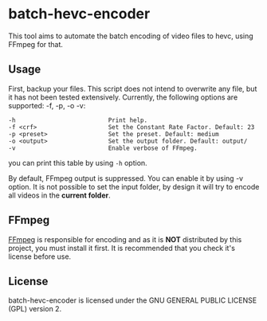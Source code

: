 # batch-hevc-encoder

This tool aims to automate the batch encoding of video files to hevc, using FFmpeg for that.

## Usage

First, backup your files. This script does not intend to overwrite any file, but it has not been tested extensively.
Currently, the following options are supported: -f, -p, -o -v:

```
-h                          Print help.
-f <crf>                    Set the Constant Rate Factor. Default: 23
-p <preset>                 Set the preset. Default: medium
-o <output>                 Set the output folder. Default: output/
-v                          Enable verbose of FFmpeg.
```
you can print this table by using ``-h`` option.

By default, FFmpeg output is suppressed. You can enable it by using -v option. 
It is not possible to set the input folder, by design it will try to encode all videos in the **current folder**. 

## FFmpeg

[FFmpeg](https://ffmpeg.org/) is responsible for encoding and as it is **NOT** distributed by this project, you must install it first. It is recommended that you check it's license before use.

## License

batch-hevc-encoder is licensed under the GNU GENERAL PUBLIC LICENSE (GPL) version 2.